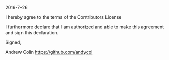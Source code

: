 2016-7-26

I hereby agree to the terms of the Contributors License

I furthermore declare that I am authorized and able to make this
agreement and sign this declaration.

Signed,

Andrew Colin
https://github.com/andycol
